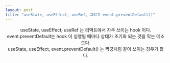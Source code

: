 ```yaml
---
layout: post
title: "useState, useEffect, useRef, 그리고 event.preventDefault()"
---
```


<center>
useState, useEffect, useRef 는
리액트에서 자주 쓰이는 hook 이다.
<br>event.preventDefault는 hook 이 실행될 때마다 상태가 초기화 되는 것을 막는 메소드다.
<br>useState, useEffect, event.preventDefault() 는 짝궁처럼 같이 쓰이는 경우가 많다.
</center>
